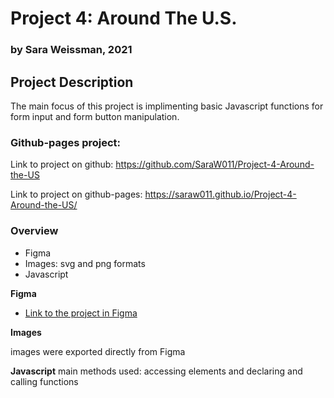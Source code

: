 # Project 4: Around The U.S.
### by Sara Weissman, 2021

## Project Description
The main focus of this project is implimenting basic Javascript functions for form input and form button manipulation.

### Github-pages project:

Link to project on github: https://github.com/SaraW011/Project-4-Around-the-US

Link to project on github-pages: https://saraw011.github.io/Project-4-Around-the-US/

### Overview
* Figma
* Images: svg and png formats
* Javascript

**Figma**

* [Link to the project in Figma](https://www.figma.com/file/SurN1jaeEQIhuZEDMhmWWf/Sprint-4-Around-The-U.S.-desktop-mobile?node-id=0%3A1)

**Images**

images were exported directly from Figma

**Javascript**
 main methods used: accessing elements and declaring and calling functions